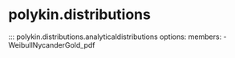 # polykin.distributions

::: polykin.distributions.analyticaldistributions
    options:
        members:
            - WeibullNycanderGold_pdf
